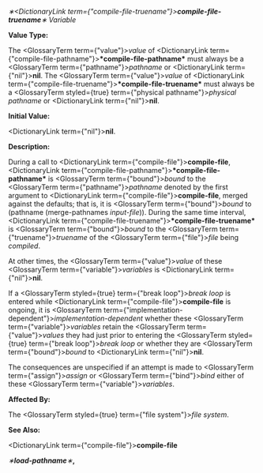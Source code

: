 *∗<DictionaryLink  term={"compile-file-truename"}><b>*compile-file-truename*</b></DictionaryLink>∗ Variable* 



**Value Type:** 



The <GlossaryTerm  term={"value"}><i>value</i></GlossaryTerm> of <DictionaryLink  term={"compile-file-pathname"}><b>\*compile-file-pathname\*</b></DictionaryLink> must always be a <GlossaryTerm  term={"pathname"}><i>pathname</i></GlossaryTerm> or <DictionaryLink  term={"nil"}><b>nil</b></DictionaryLink>. The <GlossaryTerm  term={"value"}><i>value</i></GlossaryTerm> of <DictionaryLink  term={"compile-file-truename"}><b>\*compile-file-truename\*</b></DictionaryLink> must always be a <GlossaryTerm styled={true} term={"physical pathname"}><i>physical pathname</i></GlossaryTerm> or <DictionaryLink  term={"nil"}><b>nil</b></DictionaryLink>. 



**Initial Value:** 



<DictionaryLink  term={"nil"}><b>nil</b></DictionaryLink>. 



**Description:** 



During a call to <DictionaryLink  term={"compile-file"}><b>compile-file</b></DictionaryLink>, <DictionaryLink  term={"compile-file-pathname"}><b>\*compile-file-pathname\*</b></DictionaryLink> is <GlossaryTerm  term={"bound"}><i>bound</i></GlossaryTerm> to the <GlossaryTerm  term={"pathname"}><i>pathname</i></GlossaryTerm> denoted by the first argument to <DictionaryLink  term={"compile-file"}><b>compile-file</b></DictionaryLink>, merged against the defaults; that is, it is <GlossaryTerm  term={"bound"}><i>bound</i></GlossaryTerm> to (pathname (merge-pathnames *input-file*)). During the same time interval, <DictionaryLink  term={"compile-file-truename"}><b>\*compile-file-truename\*</b></DictionaryLink> is <GlossaryTerm  term={"bound"}><i>bound</i></GlossaryTerm> to the <GlossaryTerm  term={"truename"}><i>truename</i></GlossaryTerm> of the <GlossaryTerm  term={"file"}><i>file</i></GlossaryTerm> being *compiled*. 



At other times, the <GlossaryTerm  term={"value"}><i>value</i></GlossaryTerm> of these <GlossaryTerm  term={"variable"}><i>variables</i></GlossaryTerm> is <DictionaryLink  term={"nil"}><b>nil</b></DictionaryLink>. 



If a <GlossaryTerm styled={true} term={"break loop"}><i>break loop</i></GlossaryTerm> is entered while <DictionaryLink  term={"compile-file"}><b>compile-file</b></DictionaryLink> is ongoing, it is <GlossaryTerm  term={"implementation-dependent"}><i>implementation-dependent</i></GlossaryTerm> whether these <GlossaryTerm  term={"variable"}><i>variables</i></GlossaryTerm> retain the <GlossaryTerm  term={"value"}><i>values</i></GlossaryTerm> they had just prior to entering the <GlossaryTerm styled={true} term={"break loop"}><i>break loop</i></GlossaryTerm> or whether they are <GlossaryTerm  term={"bound"}><i>bound</i></GlossaryTerm> to <DictionaryLink  term={"nil"}><b>nil</b></DictionaryLink>. 



The consequences are unspecified if an attempt is made to <GlossaryTerm  term={"assign"}><i>assign</i></GlossaryTerm> or <GlossaryTerm  term={"bind"}><i>bind</i></GlossaryTerm> either of these <GlossaryTerm  term={"variable"}><i>variables</i></GlossaryTerm>. 



**Affected By:** 



The <GlossaryTerm styled={true} term={"file system"}><i>file system</i></GlossaryTerm>. 



**See Also:** 



<DictionaryLink  term={"compile-file"}><b>compile-file</b></DictionaryLink> 







 



 



*∗***load-pathname***∗***,** 